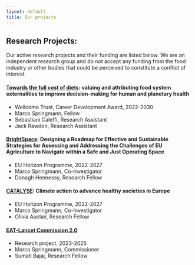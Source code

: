 ```yaml
---
layout: default
title: Our projects
---
```


## Research Projects:

Our active research projects and their funding are listed below. We are an independent research group and do not accept any funding from the food industry or other bodies that could be perceived to constitute a conflict of interest.

#### [Towards the full cost of diets](https://wellcome.org/grant-funding/people-and-projects/grants-awarded/towards-full-cost-diets-valuing-and-attributing): valuing and attributing food system externalities to improve decision-making for human and planetary health
  - Wellcome Trust, Career Development Award, 2022-2030
  - Marco Springmann, Fellow
  - Sebastiani Caleffi, Research Assistant
  - Jack Rawden, Research Assistant

#### [BrightSpace](https://brightspace-project.eu/): Designing a Roadmap for Effective and Sustainable Strategies for Assessing and Addressing the Challenges of EU Agriculture to Navigate within a Safe and Just Operating Space
  - EU Horizon Programme, 2022-2027
  - Marco Springmann, Co-Investigator
  - Donagh Hennessy, Research Fellow

#### [CATALYSE](https://catalysehorizon.eu/): Climate action to advance healthy societies in Europe
  - EU Horizon Programme, 2022-2027
  - Marco Springmann, Co-Investigator
  - Olivia Auclair, Research Fellow

#### [EAT-Lancet Commission 2.0](https://eatforum.org/eat-lancet-commission/eat-lancet-commission-2-0/)
  - Research project, 2023-2025
  - Marco Springmann, Commissioner
  - Sumati Bajaj, Research Fellow
